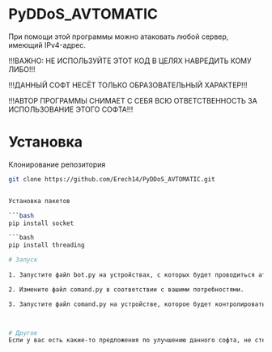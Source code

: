# PyDDoS_AVTOMATIC
При помощи этой программы можно атаковать любой сервер, имеющий IPv4-адрес.

!!!ВАЖНО: НЕ ИСПОЛЬЗУЙТЕ ЭТОТ КОД В ЦЕЛЯХ НАВРЕДИТЬ КОМУ ЛИБО!!! 

!!!ДАННЫЙ СОФТ НЕСЁТ ТОЛЬКО ОБРАЗОВАТЕЛЬНЫЙ ХАРАКТЕР!!! 

!!!АВТОР ПРОГРАММЫ СНИМАЕТ С СЕБЯ ВСЮ ОТВЕТСТВЕННОСТЬ ЗА ИСПОЛЬЗОВАНИЕ ЭТОГО СОФТА!!! 



# Установка

Клонирование репозитория

```bash
git clone https://github.com/Erech14/PyDDoS_AVTOMATIC.git


Установка пакетов

```bash
pip install socket

```bash
pip install threading

# Запуск
 
1. Запустите файл bot.py на устройствах, с которых будет проводиться атака. 

2. Измените файл comand.py в соответствии с вашими потребностями. 

3. Запустите файл comand.py на устройстве, которое будет контролировать атаку.



# Другое
Если у вас есть какие-то предложения по улучшению данного софта, не стесняйтесь, обращайтесь.
